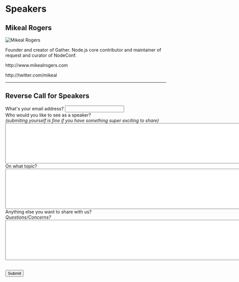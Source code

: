 # Speakers

<div class="person">
<h2>Mikeal Rogers</h2>

![Mikeal Rogers](/img/speakers/mikeal.png)
<p>Founder and creator of Gather. Node.js core contributor and maintainer of request and curator of NodeConf.</p>
<p class="info">
http://www.mikealrogers.com
</p>
<p class="info">
http://twitter.com/mikeal
</p>
</div>

<hr class="speakerssep"/>

## Reverse Call for Speakers

<form action="https://docs.google.com/spreadsheet/formResponse?formkey=dHYwZThwRWhNaWI2MmJoMy1wa2ZpTlE6MQ&amp;embedded=true&amp;ifq" method="POST" id="ss-form">
  <div>
    <label for="entry_3">What's your email address?</label>
    <input type="text" name="entry.3.single" value="" class="span4"/>
  </div>
  <div>
    <label for="entry_0">
      Who would you like to see as a speaker? <br/>
      <em>
        (submiting yourself is fine if you have something super exciting to share)
      </em>
    </label>
    <textarea name="entry.0.single" rows="8" cols="100" id="entry_0"
      class="span7"></textarea>
  </div>
  <div>
    <label for="entry_1">
      On what topic?
    </label>
    <textarea name="entry.1.single" rows="8" cols="100" id="entry_1"
      class="span7"></textarea>
  </div>
  <div>
    <label for="entry_4">
      Anything else you want to share with us? <br/>
      <em>Questions/Concerns?</em>
    </label>
    <textarea name="entry.4.single" rows="8" cols="100" id="entry_4"
      class="span7"></textarea>
  </div>
  <div>
    <br/>
    <p>
      <input class="btn" type="submit" name="submit" value="Submit">
    </p>
  </div>
</form>
